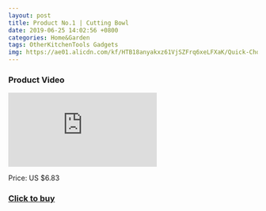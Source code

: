 ```yaml
---
layout: post
title: Product No.1 | Cutting Bowl
date: 2019-06-25 14:02:56 +0800
categories: Home&Garden
tags: OtherKitchenTools Gadgets
img: https://ae01.alicdn.com/kf/HTB18anyakxz61VjSZFrq6xeLFXaK/Quick-Chop-Salad-Bowl-Kitchen-Salads-Tool-Salad-Cutting-Bowl-Wave-Edge-Salad-Maker-Fruit-Vegetable.jpg_220x220xz.jpg
---
```


### Product Video
<iframe src="https://www.youtube.com/embed/S4AmNps6tH4" scrolling="no" border="0" frameborder="no" framespacing="0" allowfullscreen="true"> </iframe>

Price: US $6.83
### <a href="http://s.click.aliexpress.com/e/t6Kk1Og">Click to buy</a>
